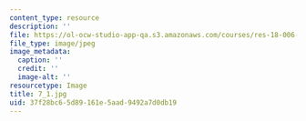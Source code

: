 ```yaml
---
content_type: resource
description: ''
file: https://ol-ocw-studio-app-qa.s3.amazonaws.com/courses/res-18-006-calculus-revisited-single-variable-calculus-fall-2010/37f28bc65d89161e5aad9492a7d0db19_7_1.jpg
file_type: image/jpeg
image_metadata:
  caption: ''
  credit: ''
  image-alt: ''
resourcetype: Image
title: 7_1.jpg
uid: 37f28bc6-5d89-161e-5aad-9492a7d0db19
---
```

